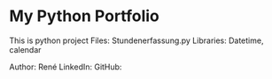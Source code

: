 # My Python Portfolio
This is python project 
Files: Stundenerfassung.py
Libraries: Datetime, calendar

Author: René
LinkedIn:
GitHub: 
